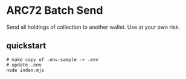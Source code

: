 # ARC72 Batch Send

Send all holdings of collection to another wallet. Use at your own risk.

## quickstart

```
# make copy of .env-sample -> .env
# update .env
node index.mjs
```

